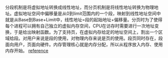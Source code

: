分段机制是将虚拟地址转换成线性地址，而分页机制是将线性地址转换为物理地址。虚拟地址空间中偏移量是从0到limit范围内的一个段，映射到线性地址空间中就是从Base到Base+Limit中，线性地址=段的起始地址+偏移量。分页时为了使得每个进程可以拥有自己独立的虚拟内存空间，CPU在访存时需要进行一次地址变换，于是给出映射函数。为了支持页，在虚拟内存给定的地址空间上，割出一个区域给段。对用户来说是段的使用，对物理内存来说是页的使用。段页同时存在，段面向用户，页面向硬件。内存管理核心就是内存分配，所以从程序放入内存、使用内存开始。
[reference](https://blog.csdn.net/zxq997997/article/details/120477437)